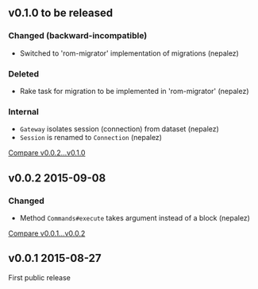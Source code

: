 ## v0.1.0 to be released

### Changed (backward-incompatible)

* Switched to 'rom-migrator' implementation of migrations (nepalez)

### Deleted

* Rake task for migration to be implemented in 'rom-migrator' (nepalez)

### Internal

* `Gateway` isolates session (connection) from dataset (nepalez)
* `Session` is renamed to `Connection` (nepalez)

[Compare v0.0.2...v0.1.0](https://github.com/rom-rb/rom-cassandra/compare/v0.0.2...v0.1.0)

## v0.0.2 2015-09-08

### Changed

* Method `Commands#execute` takes argument instead of a block (nepalez)

[Compare v0.0.1...v0.0.2](https://github.com/rom-rb/rom-cassandra/compare/v0.0.1...v0.0.2)

## v0.0.1 2015-08-27

First public release
